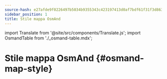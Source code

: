 ```yaml
---
source-hash: e27afde9f0226497b5034b9355343c423197413d0af7bdf61f31f3d86311f7e5
sidebar_position: 1
title: Stile mappa OsmAnd
---
```


import Translate from '@site/src/components/Translate.js';
import OsmandTable from './_osmand-table.mdx';

# Stile mappa OsmAnd {#osmand-map-style}
<Translate android="yes" id="default_render_descr" />

<OsmandTable/>